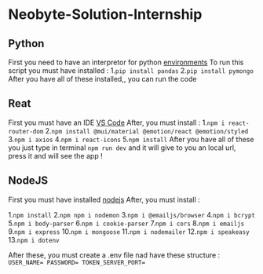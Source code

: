 # Neobyte-Solution-Internship

## Python

First you need to have an interpretor for python [environments](https://code.visualstudio.com/docs/python/environments)
To run this script you must have installed : 1.`pip install pandas` 2.`pip install pymongo`
After you have all of these installed,, you can run the code

## Reat

First you must have an IDE [VS Code](https://code.visualstudio.com/)
After, you must install : 1.`npm i react-router-dom` 2.`npm install @mui/material @emotion/react @emotion/styled` 3.`npm i axios` 4.`npm i react-icons` 5.`npm install`
After you have all of these you just type in terminal `npm run dev` and it will give to you an local url, press it and will see the app !

## NodeJS

First you must have installed [nodejs](https://nodejs.org/en)
After, you must install :

1.`npm install` 2.`npm npm i nodemon` 3.`npm i @emailjs/browser` 4.`npm i bcrypt` 5.`npm i body-parser` 6.`npm i cookie-parser` 7.`npm i cors` 8.`npm i emailjs` 9.`npm i express` 10.`npm i mongoose` 11.`npm i nodemailer` 12.`npm i speakeasy` 13.`npm i dotenv`

After these, you must create a .env file nad have these structure :
`USER_NAME=
PASSWORD=
TOKEN_SERVER_PORT= 
`

